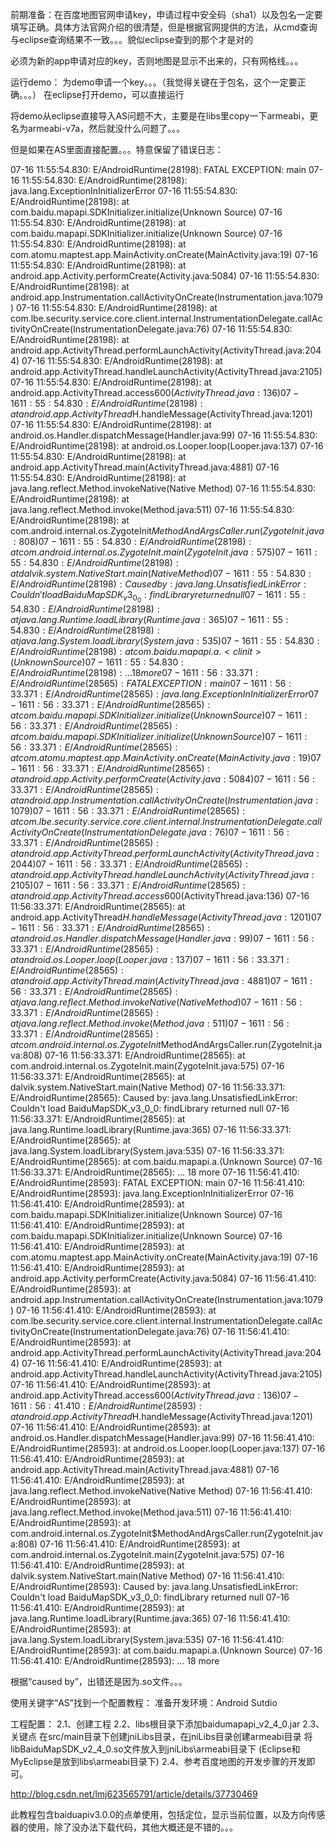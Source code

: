 前期准备：在百度地图官网申请key，申请过程中安全码（sha1）以及包名一定要填写正确。具体方法官网介绍的很清楚，但是根据官网提供的方法，从cmd查询与eclipse查询结果不一致。。。貌似eclipse查到的那个才是对的

必须为新的app申请对应的key，否则地图是显示不出来的，只有网格线。。。

运行demo：
为demo申请一个key。。。（我觉得关键在于包名，这个一定要正确。。。）
在eclipse打开demo，可以直接运行

将demo从eclipse直接导入AS问题不大，主要是在libs里copy一下armeabi，更名为armeabi-v7a，然后就没什么问题了。。。

但是如果在AS里面直接配置。。。特意保留了错误日志：

07-16 11:55:54.830: E/AndroidRuntime(28198): FATAL EXCEPTION: main
07-16 11:55:54.830: E/AndroidRuntime(28198): java.lang.ExceptionInInitializerError
07-16 11:55:54.830: E/AndroidRuntime(28198): 	at com.baidu.mapapi.SDKInitializer.initialize(Unknown Source)
07-16 11:55:54.830: E/AndroidRuntime(28198): 	at com.baidu.mapapi.SDKInitializer.initialize(Unknown Source)
07-16 11:55:54.830: E/AndroidRuntime(28198): 	at com.atomu.maptest.app.MainActivity.onCreate(MainActivity.java:19)
07-16 11:55:54.830: E/AndroidRuntime(28198): 	at android.app.Activity.performCreate(Activity.java:5084)
07-16 11:55:54.830: E/AndroidRuntime(28198): 	at android.app.Instrumentation.callActivityOnCreate(Instrumentation.java:1079)
07-16 11:55:54.830: E/AndroidRuntime(28198): 	at com.lbe.security.service.core.client.internal.InstrumentationDelegate.callActivityOnCreate(InstrumentationDelegate.java:76)
07-16 11:55:54.830: E/AndroidRuntime(28198): 	at android.app.ActivityThread.performLaunchActivity(ActivityThread.java:2044)
07-16 11:55:54.830: E/AndroidRuntime(28198): 	at android.app.ActivityThread.handleLaunchActivity(ActivityThread.java:2105)
07-16 11:55:54.830: E/AndroidRuntime(28198): 	at android.app.ActivityThread.access$600(ActivityThread.java:136)
07-16 11:55:54.830: E/AndroidRuntime(28198): 	at android.app.ActivityThread$H.handleMessage(ActivityThread.java:1201)
07-16 11:55:54.830: E/AndroidRuntime(28198): 	at android.os.Handler.dispatchMessage(Handler.java:99)
07-16 11:55:54.830: E/AndroidRuntime(28198): 	at android.os.Looper.loop(Looper.java:137)
07-16 11:55:54.830: E/AndroidRuntime(28198): 	at android.app.ActivityThread.main(ActivityThread.java:4881)
07-16 11:55:54.830: E/AndroidRuntime(28198): 	at java.lang.reflect.Method.invokeNative(Native Method)
07-16 11:55:54.830: E/AndroidRuntime(28198): 	at java.lang.reflect.Method.invoke(Method.java:511)
07-16 11:55:54.830: E/AndroidRuntime(28198): 	at com.android.internal.os.ZygoteInit$MethodAndArgsCaller.run(ZygoteInit.java:808)
07-16 11:55:54.830: E/AndroidRuntime(28198): 	at com.android.internal.os.ZygoteInit.main(ZygoteInit.java:575)
07-16 11:55:54.830: E/AndroidRuntime(28198): 	at dalvik.system.NativeStart.main(Native Method)
07-16 11:55:54.830: E/AndroidRuntime(28198): Caused by: java.lang.UnsatisfiedLinkError: Couldn't load BaiduMapSDK_v3_0_0: findLibrary returned null
07-16 11:55:54.830: E/AndroidRuntime(28198): 	at java.lang.Runtime.loadLibrary(Runtime.java:365)
07-16 11:55:54.830: E/AndroidRuntime(28198): 	at java.lang.System.loadLibrary(System.java:535)
07-16 11:55:54.830: E/AndroidRuntime(28198): 	at com.baidu.mapapi.a.<clinit>(Unknown Source)
07-16 11:55:54.830: E/AndroidRuntime(28198): 	... 18 more
07-16 11:56:33.371: E/AndroidRuntime(28565): FATAL EXCEPTION: main
07-16 11:56:33.371: E/AndroidRuntime(28565): java.lang.ExceptionInInitializerError
07-16 11:56:33.371: E/AndroidRuntime(28565): 	at com.baidu.mapapi.SDKInitializer.initialize(Unknown Source)
07-16 11:56:33.371: E/AndroidRuntime(28565): 	at com.baidu.mapapi.SDKInitializer.initialize(Unknown Source)
07-16 11:56:33.371: E/AndroidRuntime(28565): 	at com.atomu.maptest.app.MainActivity.onCreate(MainActivity.java:19)
07-16 11:56:33.371: E/AndroidRuntime(28565): 	at android.app.Activity.performCreate(Activity.java:5084)
07-16 11:56:33.371: E/AndroidRuntime(28565): 	at android.app.Instrumentation.callActivityOnCreate(Instrumentation.java:1079)
07-16 11:56:33.371: E/AndroidRuntime(28565): 	at com.lbe.security.service.core.client.internal.InstrumentationDelegate.callActivityOnCreate(InstrumentationDelegate.java:76)
07-16 11:56:33.371: E/AndroidRuntime(28565): 	at android.app.ActivityThread.performLaunchActivity(ActivityThread.java:2044)
07-16 11:56:33.371: E/AndroidRuntime(28565): 	at android.app.ActivityThread.handleLaunchActivity(ActivityThread.java:2105)
07-16 11:56:33.371: E/AndroidRuntime(28565): 	at android.app.ActivityThread.access$600(ActivityThread.java:136)
07-16 11:56:33.371: E/AndroidRuntime(28565): 	at android.app.ActivityThread$H.handleMessage(ActivityThread.java:1201)
07-16 11:56:33.371: E/AndroidRuntime(28565): 	at android.os.Handler.dispatchMessage(Handler.java:99)
07-16 11:56:33.371: E/AndroidRuntime(28565): 	at android.os.Looper.loop(Looper.java:137)
07-16 11:56:33.371: E/AndroidRuntime(28565): 	at android.app.ActivityThread.main(ActivityThread.java:4881)
07-16 11:56:33.371: E/AndroidRuntime(28565): 	at java.lang.reflect.Method.invokeNative(Native Method)
07-16 11:56:33.371: E/AndroidRuntime(28565): 	at java.lang.reflect.Method.invoke(Method.java:511)
07-16 11:56:33.371: E/AndroidRuntime(28565): 	at com.android.internal.os.ZygoteInit$MethodAndArgsCaller.run(ZygoteInit.java:808)
07-16 11:56:33.371: E/AndroidRuntime(28565): 	at com.android.internal.os.ZygoteInit.main(ZygoteInit.java:575)
07-16 11:56:33.371: E/AndroidRuntime(28565): 	at dalvik.system.NativeStart.main(Native Method)
07-16 11:56:33.371: E/AndroidRuntime(28565): Caused by: java.lang.UnsatisfiedLinkError: Couldn't load BaiduMapSDK_v3_0_0: findLibrary returned null
07-16 11:56:33.371: E/AndroidRuntime(28565): 	at java.lang.Runtime.loadLibrary(Runtime.java:365)
07-16 11:56:33.371: E/AndroidRuntime(28565): 	at java.lang.System.loadLibrary(System.java:535)
07-16 11:56:33.371: E/AndroidRuntime(28565): 	at com.baidu.mapapi.a.<clinit>(Unknown Source)
07-16 11:56:33.371: E/AndroidRuntime(28565): 	... 18 more
07-16 11:56:41.410: E/AndroidRuntime(28593): FATAL EXCEPTION: main
07-16 11:56:41.410: E/AndroidRuntime(28593): java.lang.ExceptionInInitializerError
07-16 11:56:41.410: E/AndroidRuntime(28593): 	at com.baidu.mapapi.SDKInitializer.initialize(Unknown Source)
07-16 11:56:41.410: E/AndroidRuntime(28593): 	at com.baidu.mapapi.SDKInitializer.initialize(Unknown Source)
07-16 11:56:41.410: E/AndroidRuntime(28593): 	at com.atomu.maptest.app.MainActivity.onCreate(MainActivity.java:19)
07-16 11:56:41.410: E/AndroidRuntime(28593): 	at android.app.Activity.performCreate(Activity.java:5084)
07-16 11:56:41.410: E/AndroidRuntime(28593): 	at android.app.Instrumentation.callActivityOnCreate(Instrumentation.java:1079)
07-16 11:56:41.410: E/AndroidRuntime(28593): 	at com.lbe.security.service.core.client.internal.InstrumentationDelegate.callActivityOnCreate(InstrumentationDelegate.java:76)
07-16 11:56:41.410: E/AndroidRuntime(28593): 	at android.app.ActivityThread.performLaunchActivity(ActivityThread.java:2044)
07-16 11:56:41.410: E/AndroidRuntime(28593): 	at android.app.ActivityThread.handleLaunchActivity(ActivityThread.java:2105)
07-16 11:56:41.410: E/AndroidRuntime(28593): 	at android.app.ActivityThread.access$600(ActivityThread.java:136)
07-16 11:56:41.410: E/AndroidRuntime(28593): 	at android.app.ActivityThread$H.handleMessage(ActivityThread.java:1201)
07-16 11:56:41.410: E/AndroidRuntime(28593): 	at android.os.Handler.dispatchMessage(Handler.java:99)
07-16 11:56:41.410: E/AndroidRuntime(28593): 	at android.os.Looper.loop(Looper.java:137)
07-16 11:56:41.410: E/AndroidRuntime(28593): 	at android.app.ActivityThread.main(ActivityThread.java:4881)
07-16 11:56:41.410: E/AndroidRuntime(28593): 	at java.lang.reflect.Method.invokeNative(Native Method)
07-16 11:56:41.410: E/AndroidRuntime(28593): 	at java.lang.reflect.Method.invoke(Method.java:511)
07-16 11:56:41.410: E/AndroidRuntime(28593): 	at com.android.internal.os.ZygoteInit$MethodAndArgsCaller.run(ZygoteInit.java:808)
07-16 11:56:41.410: E/AndroidRuntime(28593): 	at com.android.internal.os.ZygoteInit.main(ZygoteInit.java:575)
07-16 11:56:41.410: E/AndroidRuntime(28593): 	at dalvik.system.NativeStart.main(Native Method)
07-16 11:56:41.410: E/AndroidRuntime(28593): Caused by: java.lang.UnsatisfiedLinkError: Couldn't load BaiduMapSDK_v3_0_0: findLibrary returned null
07-16 11:56:41.410: E/AndroidRuntime(28593): 	at java.lang.Runtime.loadLibrary(Runtime.java:365)
07-16 11:56:41.410: E/AndroidRuntime(28593): 	at java.lang.System.loadLibrary(System.java:535)
07-16 11:56:41.410: E/AndroidRuntime(28593): 	at com.baidu.mapapi.a.<clinit>(Unknown Source)
07-16 11:56:41.410: E/AndroidRuntime(28593): 	... 18 more

根据“caused by”，出错还是因为.so文件。。。

使用关键字“AS”找到一个配置教程：
准备开发环境：Android Sutdio

工程配置：
   2.1、创建工程
    2.2、libs根目录下添加baidumapapi_v2_4_0.jar
    2.3、关键点
         在src/main目录下创建jniLibs目录，在jniLibs目录创建armeabi目录
         将libBaiduMapSDK_v2_4_0.so文件放入到jniLibs\armeabi目录下
         (Eclipse和MyEclipse是放到libs\armeabi目录下)
    2.4、参考百度地图的开发步骤的开发即可。
    

http://blog.csdn.net/lmj623565791/article/details/37730469
    
此教程包含baiduapiv3.0.0的点单使用，包括定位，显示当前位置，以及方向传感器的使用，除了没办法下载代码，其他大概还是不错的。。。
